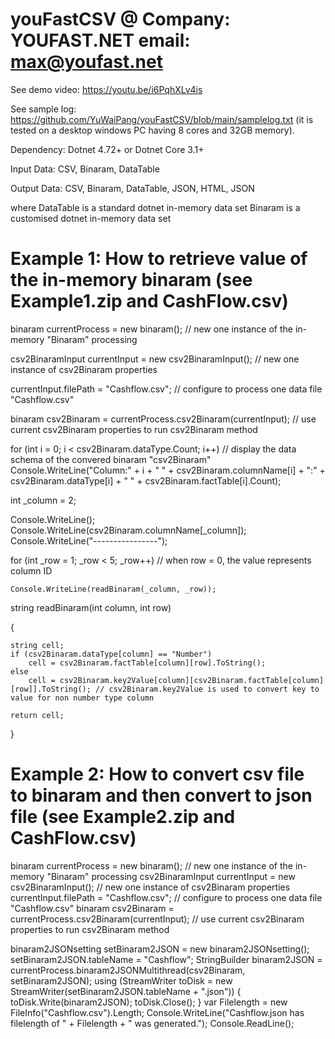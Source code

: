 # youFastCSV @ Company: YOUFAST.NET email: max@youfast.net

See demo video: https://youtu.be/i6PqhXLv4is

See sample log: https://github.com/YuWaiPang/youFastCSV/blob/main/samplelog.txt
(it is tested on a desktop windows PC having 8 cores and 32GB memory).

Dependency: Dotnet 4.72+ or Dotnet Core 3.1+

Input Data: CSV, Binaram, DataTable 

Output Data: CSV, Binaram, DataTable, JSON, HTML, JSON

where DataTable is a standard dotnet in-memory data set
      Binaram is a customised dotnet in-memory data set

Example 1: How to retrieve value of the in-memory binaram (see Example1.zip and CashFlow.csv)
=============================================================================================

binaram currentProcess = new binaram(); // new one instance of the in-memory "Binaram" processing

csv2BinaramInput currentInput = new csv2BinaramInput();  // new one instance of csv2Binaram properties

currentInput.filePath = "Cashflow.csv"; // configure to process one data file "Cashflow.csv"

binaram csv2Binaram = currentProcess.csv2Binaram(currentInput); // use current csv2Binaram properties to run csv2Binaram method

for (int i = 0; i < csv2Binaram.dataType.Count; i++) // display the data schema of the convered binaram "csv2Binaram"
    Console.WriteLine("Column:" + i + " " + csv2Binaram.columnName[i] + ":" + csv2Binaram.dataType[i] + " " + csv2Binaram.factTable[i].Count);

int _column = 2;             

Console.WriteLine();
Console.WriteLine(csv2Binaram.columnName[_column]);
Console.WriteLine("----------------");

for (int _row = 1; _row < 5; _row++) // when row = 0, the value represents column ID 

    Console.WriteLine(readBinaram(_column, _row));

string readBinaram(int column, int row)

{
    
    string cell;
    if (csv2Binaram.dataType[column] == "Number")
        cell = csv2Binaram.factTable[column][row].ToString();
    else
        cell = csv2Binaram.key2Value[column][csv2Binaram.factTable[column][row]].ToString(); // csv2Binaram.key2Value is used to convert key to value for non number type column
        
    return cell;
    
}


Example 2: How to convert csv file to binaram and then convert to json file (see Example2.zip and CashFlow.csv)
===============================================================================================================

binaram currentProcess = new binaram(); // new one instance of the in-memory "Binaram" processing
csv2BinaramInput currentInput = new csv2BinaramInput();  // new one instance of csv2Binaram properties
currentInput.filePath = "Cashflow.csv"; // configure to process one data file "Cashflow.csv"
binaram csv2Binaram = currentProcess.csv2Binaram(currentInput); // use current csv2Binaram properties to run csv2Binaram method           

binaram2JSONsetting setBinaram2JSON = new binaram2JSONsetting();
setBinaram2JSON.tableName = "Cashflow";
StringBuilder binaram2JSON = currentProcess.binaram2JSONMultithread(csv2Binaram, setBinaram2JSON);
using (StreamWriter toDisk = new StreamWriter(setBinaram2JSON.tableName + ".json"))
{
    toDisk.Write(binaram2JSON);
    toDisk.Close();
}
var Filelength = new FileInfo("Cashflow.csv").Length;
Console.WriteLine("Cashflow.json has filelength of " + Filelength + " was generated.");
Console.ReadLine();



